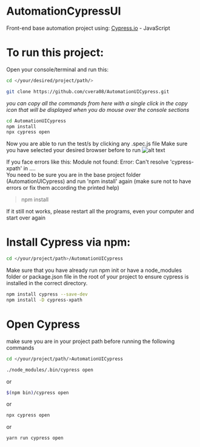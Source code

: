 # AutomationCypressUI

Front-end base automation project using: [Cypress.io](https://www.cypress.io/) - JavaScript

# To run this project:
Open your console/terminal and run this: 
```sh
cd </your/desired/project/path/>
```

```sh
git clone https://github.com/cvera08/AutomationUICypress.git
```

*you can copy all the commands from here with a single click in the copy icon that will be displayed when you do mouse over the console sections*
```sh
cd AutomationUICypress
npm install
npx cypress open
```

Now you are able to run the test/s by clicking any .spec.js file
Make sure you have selected your desired browser before to run
![alt text](https://i.ibb.co/XXD60sP/Cypress-Runner.png)


If you face errors like this: Module not found: Error: Can't resolve 'cypress-xpath' in ....  
You need to be sure you are in the base project folder (AutomationUICypress) and run 'npm install' again (make sure not to have errors or fix them according the printed help)
>npm install

If it still not works, please restart all the programs, even your computer and start over again

# Install Cypress via npm:
```sh
cd </your/project/path>/AutomationUICypress
```

Make sure that you have already run npm init or have a node_modules folder or package.json file in the root of your project to ensure cypress is installed in the correct directory.
```sh
npm install cypress --save-dev
npm install -D cypress-xpath
```



# Open Cypress
make sure you are in your project path before running the following commands
```sh
cd </your/project/path/>AutomationUICypress

./node_modules/.bin/cypress open
```
or
```sh
$(npm bin)/cypress open
```

or
```sh
npx cypress open
```

or
```sh
yarn run cypress open
```



